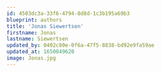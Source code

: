 ```yaml
---
id: 4503dc3a-33f6-4794-8d8d-1c3b195a69b3
blueprint: authors
title: 'Jonas Siewertsen'
firstname: Jonas
lastname: Siewertsen
updated_by: 0402c80e-0f6a-47f5-8838-bd92e9fa59ae
updated_at: 1650049620
image: Jonas.jpg
---
```

